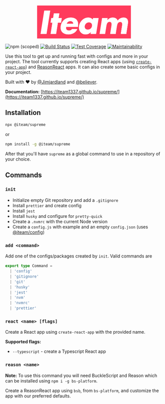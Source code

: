 <div align="center">
  <p>
    <img alt="Iteam Supreme" src="docs/_media/iteam-supreme.png" width="300" />
  </p>
</div>

![npm (scoped)](https://img.shields.io/npm/v/@iteam/supreme)
[![Build Status](https://travis-ci.com/Iteam1337/supreme.svg?branch=master)](https://travis-ci.com/Iteam1337/supreme) [![Test Coverage](https://api.codeclimate.com/v1/badges/f43b4db75e264464c6d1/test_coverage)](https://codeclimate.com/github/Iteam1337/supreme/test_coverage) [![Maintainability](https://api.codeclimate.com/v1/badges/f43b4db75e264464c6d1/maintainability)](https://codeclimate.com/github/Iteam1337/supreme/maintainability)

Use this tool to get up and running fast with configs and more in your project.
The tool currently supports creating React apps (using [`create-react-app`](https://facebook.github.io/create-react-app)) and [ReasonReact](https://reasonml.github.io/reason-react/) apps. It can also create some basic configs in your project.

Built with ❤️ by [@Jimjardland](https://github.com/Jimjardland) and [@believer](https://github.com/believer).

**Documentation:** [https://iteam1337.github.io/supreme/](https://iteam1337.github.io/supreme/)

## Installation

```bash
npx @iteam/supreme
```

or

```bash
npm install -g @iteam/supreme
```

After that you'll have `supreme` as a global command to use in a repository of your choice.

## Commands

### `init`

- Initialize empty Git repository and add a `.gitignore`
- Install `prettier` and create config
- Install `jest`
- Install `husky` and configure for `pretty-quick`
- Create a `.nvmrc` with the current Node version
- Create a `config.js` with example and an empty `config.json` (uses [@iteam/config](https://github.com/Iteam1337/config))

### `add <command>`

Add one of the configs/packages created by `init`. Valid commands are

```typescript
export type Command =
  | 'config'
  | 'gitignore'
  | 'git'
  | 'husky'
  | 'jest'
  | 'nvm'
  | 'nvmrc'
  | 'prettier'
```

### `react <name> [flags]`

Create a React app using `create-react-app` with the provided name.

**Supported flags:**

- `--typescript` - create a Typescript React app

### `reason <name>`

**Note:** To use this command you will need BuckleScript and Reason which can be installed
using `npm i -g bs-platform`.

Create a ReasonReact app using `bsb`, from `bs-platform`, and customize the app with our preferred defaults.
